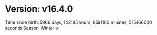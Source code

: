 # Version: v16.4.0
Time since birth: 5966 days, 143185 hours, 8591100 minutes, 515466000 seconds
Season: Winter ❄️
